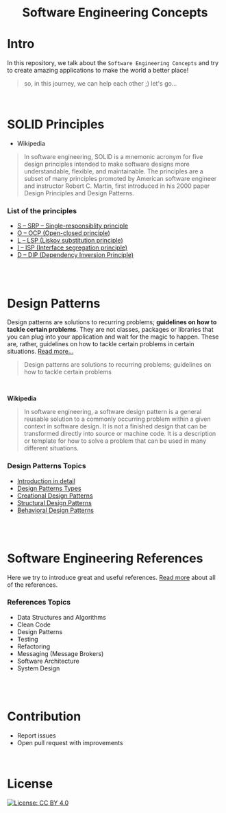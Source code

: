 <h1 align="center">
Software Engineering Concepts
</h1>

# Intro
In this repository, we talk about the `Software Engineering Concepts` and try to create amazing applications to make the world a better place!

> so, in this journey, we can help each other ;) let's go...

<br>

# SOLID Principles

* Wikipedia
> In software engineering, SOLID is a mnemonic acronym for five design principles intended to make software designs more understandable, flexible, and maintainable. The principles are a subset of many principles promoted by American software engineer and instructor Robert C. Martin, first introduced in his 2000 paper Design Principles and Design Patterns.


### List of the principles
* [S – SRP – Single-responsiblity principle]() 
* [O – OCP (Open-closed principle)]()
* [L – LSP (Liskov substitution principle)]()
* [I – ISP (Interface segregation principle)]()
* [D – DIP (Dependency Inversion Principle)]()

<br><br>

# Design Patterns

Design patterns are solutions to recurring problems; **guidelines on how to tackle certain problems**. They are not classes, packages or libraries that you can plug into your application and wait for the magic to happen. These are, rather, guidelines on how to tackle certain problems in certain situations. [Read more...](Design-Patterns/README.md#-Introduction) 

> Design patterns are solutions to recurring problems; guidelines on how to tackle certain problems

<br>

**Wikipedia** 
> In software engineering, a software design pattern is a general reusable solution to a commonly occurring problem within a given context in software design. It is not a finished design that can be transformed directly into source or machine code. It is a description or template for how to solve a problem that can be used in many different situations.

### Design Patterns Topics
* [Introduction in detail](Design-Patterns/README.md#-Introduction) 
* [Design Patterns Types](Design-Patterns/README.md#-Design%20Patterns%20Types) 
* [Creational Design Patterns](Design-Patterns/README.md#-creational-design-patterns)
* [Structural Design Patterns](Design-Patterns/README.md#-structural-design-patterns)
* [Behavioral Design Patterns](Design-Patterns/README.md#-behavioral-design-patterns)

<br><br>

# Software Engineering References
Here we try to introduce great and useful references.
[Read more]() about all of the references.

### References Topics
* Data Structures and Algorithms
* Clean Code
* Design Patterns
* Testing
* Refactoring
* Messaging (Message Brokers)
* Software Architecture
* System Design 

<br><br>

# Contribution

- Report issues
- Open pull request with improvements

<br>

# License

[![License: CC BY 4.0](https://img.shields.io/badge/License-CC%20BY%204.0-lightgrey.svg)](https://creativecommons.org/licenses/by/4.0/)

